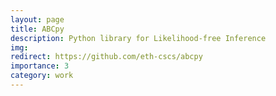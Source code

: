```yaml
---
layout: page
title: ABCpy
description: Python library for Likelihood-free Inference
img:
redirect: https://github.com/eth-cscs/abcpy
importance: 3
category: work
---
```

